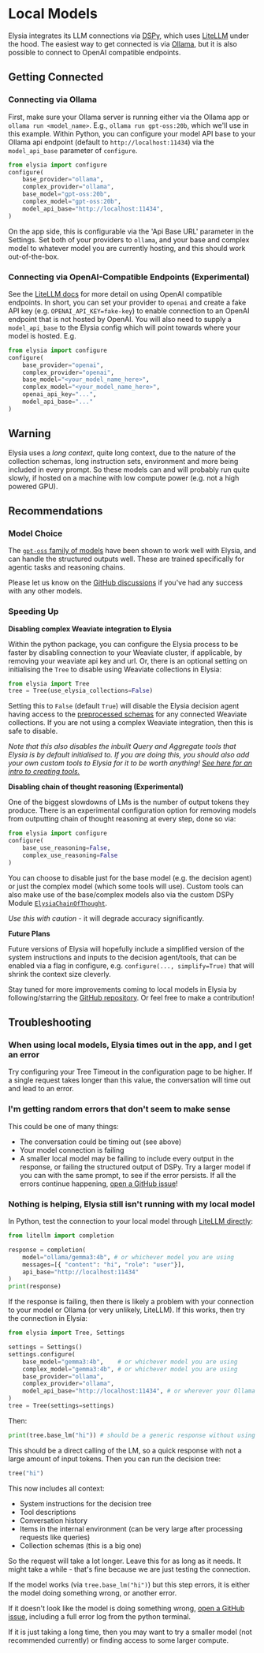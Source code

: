 # Local Models 

Elysia integrates its LLM connections via [DSPy](https://dspy.ai/), which uses [LiteLLM](https://www.litellm.ai/) under the hood. The easiest way to get connected is via [Ollama](https://ollama.com/), but it is also possible to connect to OpenAI compatible endpoints. 

## Getting Connected

### Connecting via Ollama

First, make sure your Ollama server is running either via the Ollama app or `ollama run <model_name>`. E.g., `ollama run gpt-oss:20b`, which we'll use in this example. Within Python, you can configure your model API base to your Ollama api endpoint (default to `http://localhost:11434`) via the `model_api_base` parameter of `configure`.

```python 
from elysia import configure
configure(
    base_provider="ollama",
    complex_provider="ollama",
    base_model="gpt-oss:20b",
    complex_model="gpt-oss:20b",
    model_api_base="http://localhost:11434",
)
```

On the app side, this is configurable via the 'Api Base URL' parameter in the Settings. Set both of your providers to `ollama`, and your base and complex model to whatever model you are currently hosting, and this should work out-of-the-box.

### Connecting via OpenAI-Compatible Endpoints (Experimental)

See the [LiteLLM docs](https://docs.litellm.ai/docs/providers/openai_compatible) for more detail on using OpenAI compatible endpoints. In short, you can set your provider to `openai` and create a fake API key (e.g. `OPENAI_API_KEY=fake-key`) to enable connection to an OpenAI endpoint that is not hosted by OpenAI. You will also need to supply a `model_api_base` to the Elysia config which will point towards where your model is hosted. E.g.

```python
from elysia import configure
configure(
    base_provider="openai",
    complex_provider="openai",
    base_model="<your_model_name_here>",
    complex_model="<your_model_name_here>",
    openai_api_key="...",
    model_api_base="..."
)
```

## Warning

Elysia uses a *long context*, quite long context, due to the nature of the collection schemas, long instruction sets, environment and more being included in every prompt. So these models can and will probably run quite slowly, if hosted on a machine with low compute power (e.g. not a high powered GPU). 

## Recommendations

### Model Choice

The [`gpt-oss` family of models](https://ollama.com/library/gpt-oss) have been shown to work well with Elysia, and can handle the structured outputs well. These are trained specifically for agentic tasks and reasoning chains.

Please let us know on the [GitHub discussions](https://github.com/weaviate/elysia/discussions) if you've had any success with any other models.

### Speeding Up

**Disabling complex Weaviate integration to Elysia**

Within the python package, you can configure the Elysia process to be faster by disabling connection to your Weaviate cluster, if applicable, by removing your weaviate api key and url. Or, there is an optional setting on initialising the `Tree` to disable using Weaviate collections in Elysia:

```python
from elysia import Tree
tree = Tree(use_elysia_collections=False)
```

Setting this to `False` (default `True`) will disable the Elysia decision agent having access to the [preprocessed schemas](https://weaviate.github.io/elysia/setting_up/#preprocessing-collections) for any connected Weaviate collections. If you are not using a complex Weaviate integration, then this is safe to disable.

*Note that this also disables the inbuilt Query and Aggregate tools that Elysia is by default initialised to. If you are doing this, you should also add your own custom tools to Elysia for it to be worth anything! [See here for an intro to creating tools.](https://weaviate.github.io/elysia/creating_tools/)*

**Disabling chain of thought reasoning (Experimental)**

One of the biggest slowdowns of LMs is the number of output tokens they produce. There is an experimental configuration option for removing models from outputting chain of thought reasoning at every step, done so via:

```python
from elysia import configure
configure(
	base_use_reasoning=False,
	complex_use_reasoning=False
)
```

You can choose to disable just for the base model (e.g. the decision agent) or just the complex model (which some tools will use). Custom tools can also make use of the base/complex models also via the custom DSPy Module [`ElysiaChainOfThought`](https://weaviate.github.io/elysia/Reference/Util/#elysia.util.elysia_chain_of_thought.ElysiaChainOfThought).

*Use this with caution* - it will degrade accuracy significantly. 

**Future Plans**

Future versions of Elysia will hopefully include a simplified version of the system instructions and inputs to the decision agent/tools, that can be enabled via a flag in configure, e.g. `configure(..., simplify=True)` that will shrink the context size cleverly.

Stay tuned for more improvements coming to local models in Elysia by following/starring the [GitHub repository](https://github.com/weaviate/elysia). Or feel free to make a contribution!

## Troubleshooting

### When using local models, Elysia times out in the app, and I get an error

Try configuring your Tree Timeout in the configuration page to be higher. If a single request takes longer than this value, the conversation will time out and lead to an error.

### I'm getting random errors that don't seem to make sense

This could be one of many things:

- The conversation could be timing out (see above)
- Your model connection is failing
- A smaller local model may be failing to include every output in the response, or failing the structured output of DSPy. Try a larger model if you can with the same prompt, to see if the error persists.  If all the errors continue happening, [open a GitHub issue](https://github.com/weaviate/elysia/issues?q=sort%3Aupdated-desc+is%3Aissue+is%3Aopen)!

### Nothing is helping, Elysia still isn't running with my local model

In Python, test the connection to your local model through [LiteLLM directly](https://docs.litellm.ai/docs/providers/ollama):

```python
from litellm import completion

response = completion(
    model="ollama/gemma3:4b", # or whichever model you are using
    messages=[{ "content": "hi", "role": "user"}], 
    api_base="http://localhost:11434"
)
print(response)
```

If the response is failing, then there is likely a problem with your connection to your model or Ollama (or very unlikely, LiteLLM). If this works, then try the connection in Elysia:

```python
from elysia import Tree, Settings

settings = Settings()
settings.configure(
    base_model="gemma3:4b",    # or whichever model you are using
    complex_model="gemma3:4b", # or whichever model you are using
    base_provider="ollama",
    complex_provider="ollama",
    model_api_base="http://localhost:11434", # or wherever your Ollama instance is 
)
tree = Tree(settings=settings)
```

Then:

```python
print(tree.base_lm("hi")) # should be a generic response without using elysia
```

This should be a direct calling of the LM, so a quick response with not a large amount of input tokens. Then you can run the decision tree:

```python
tree("hi") 
```

This now includes all context:

- System instructions for the decision tree
- Tool descriptions
- Conversation history
- Items in the internal environment (can be very large after processing requests like queries)
- Collection schemas (this is a big one)

So the request will take a lot longer. Leave this for as long as it needs. It might take a while - that's fine because we are just testing the connection.

If the model works (via `tree.base_lm("hi")`) but this step errors, it is either the model doing something wrong, or another error.

If it doesn't look like the model is doing something wrong, [open a GitHub issue](https://github.com/weaviate/elysia/issues?q=sort%3Aupdated-desc+is%3Aissue+is%3Aopen), including a full error log from the python terminal.

If it is just taking a long time, then you may want to try a smaller model (not recommended currently) or finding access to some larger compute.

